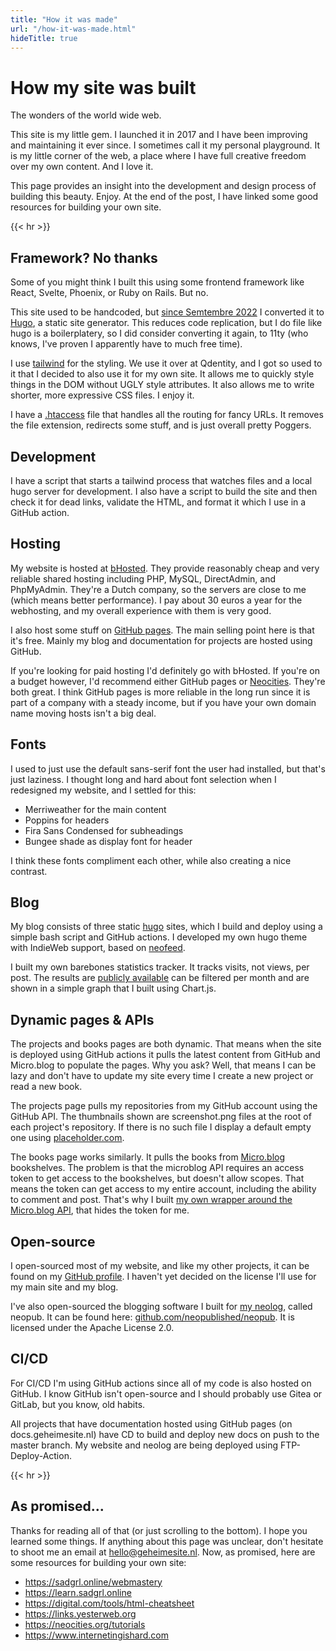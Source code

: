 ```yaml
---
title: "How it was made"
url: "/how-it-was-made.html"
hideTitle: true
---
```


<h1 class="mb-0">How my site was built</h1>
<p class="subtitle font-poppins font-semibold">The wonders of the world wide web.</p>

This site is my little gem. I launched it in 2017 and I have been improving and maintaining it ever since. I sometimes call it my personal playground. It is my little corner of the web, a place where I have full creative freedom over my own content. And I love it.

This page provides an insight into the development and design process of building this beauty. Enjoy. At the end of the post, I have linked some good resources for building your own site.

{{< hr >}}

## Framework? No thanks

Some of you might think I built this using some frontend framework like React, Svelte, Phoenix, or Ruby on Rails. But no.

This site used to be handcoded, but [since Semtembre 2022](https://github.com/RobinBoers/geheimesite.nl/pull/3) I converted it to [Hugo](https://gohugo.io), a static site generator. This reduces code replication, but I do file like hugo is a boilerplatery, so I did consider converting it again, to 11ty (who knows, I've proven I apparently have to much free time).

I use [tailwind](https://tailwindcss.com) for the styling. We use it over at Qdentity, and I got so used to it that I decided to also use it for my own site. It allows me to quickly style things in the DOM without UGLY style attributes. It also allows me to write shorter, more expressive CSS files. I enjoy it.

I have a [.htaccess](https://github.com/RobinBoers/geheimesite.nl/blob/master/src/.htaccess) file that handles all the routing for fancy URLs. It removes the file extension, redirects some stuff, and is just overall pretty Poggers.

## Development

I have a script that starts a tailwind process that watches files and a local hugo server for development. I also have a script to build the site and then check it for dead links, validate the HTML, and format it which I use in a GitHub action.

## Hosting

My website is hosted at [bHosted](https://www.bhosted.nl/?ref=97f4c4a4b13e269e12cfd4f0352ba527). They provide reasonably cheap and very reliable shared hosting including PHP, MySQL, DirectAdmin, and PhpMyAdmin. They're a Dutch company, so the servers are close to me (which means better performance). I pay about 30 euros a year for the webhosting, and my overall experience with them is very good.

I also host some stuff on [GitHub pages](https://pages.github.com). The main selling point here is that it's free. Mainly my blog and documentation for projects are hosted using GitHub.

If you're looking for paid hosting I'd definitely go with bHosted. If you're on a budget however, I'd recommend either GitHub pages or [Neocities](https://neocities.org). They're both great. I think GitHub pages is more reliable in the long run since it is part of a company with a steady income, but if you have your own domain name moving hosts isn't a big deal.

## Fonts

I used to just use the default sans-serif font the user had installed, but that's just laziness. I thought long and hard about font selection when I redesigned my website, and I settled for this:

-   Merriweather for the main content
-   <span class="font-poppins">Poppins</span> for headers
-   <span class="font-fira">Fira Sans Condensed</span> for subheadings
-   <span class="font-display">Bungee shade</span> as display font for header

I think these fonts compliment each other, while also creating a nice contrast.

## Blog

My blog consists of three static [hugo](https://gohugo.io) sites, which I build and deploy using a simple bash script and GitHub actions. I developed my own hugo theme with IndieWeb support, based on [neofeed](https://neofeed.dev).

I built my own barebones statistics tracker. It tracks visits, not views, per post. The results are [publicly available](/blog/stats) can be filtered per month and are shown in a simple graph that I built using Chart.js.

## Dynamic pages & APIs

The projects and books pages are both dynamic. That means when the site is deployed using GitHub actions it pulls the latest content from GitHub and Micro.blog to populate the pages. Why you ask? Well, that means I can be lazy and don't have to update my site every time I create a new project or read a new book.

The projects page pulls my repositories from my GitHub account using the GitHub API. The thumbnails shown are screenshot.png files at the root of each project's repository. If there is no such file I display a default empty one using [placeholder.com](https://placeholder.com).

The books page works similarly. It pulls the books from [Micro.blog](https://micro.blog) bookshelves. The problem is that the microblog API requires an access token to get access to the bookshelves, but doesn't allow scopes. That means the token can get access to my entire account, including the ability to comment and post. That's why I built [my own wrapper around the Micro.blog API](https://github.com/RobinBoers/api.geheimesite.nl/blob/master/books/README.md), that hides the token for me.

## Open-source

I open-sourced most of my website, and like my other projects, it can be found on my [GitHub profile](https://github.com/RobinBoers/geheimesite.nl). I haven't yet decided on the license I'll use for my main site and my blog.

I've also open-sourced the blogging software I built for [my neolog](https://micro.geheimesite.nl), called neopub. It can be found here: [github.com/neopublished/neopub](https://github.com/neopublished/neopub). It is licensed under the Apache License 2.0.

## CI/CD

For CI/CD I'm using GitHub actions since all of my code is also hosted on GitHub. I know GitHub isn't open-source and I should probably use Gitea or GitLab, but you know, old habits.

All projects that have documentation hosted using GitHub pages (on docs.geheimesite.nl) have CD to build and deploy new docs on push to the master branch. My website and neolog are being deployed using FTP-Deploy-Action.

{{< hr >}}

## As promised...

Thanks for reading all of that (or just scrolling to the bottom). I hope you learned some things. If anything about this page was unclear, don't hesitate to shoot me an email at [hello@geheimesite.nl](mailto:hello@geheimesite.nl). Now, as promised, here are some resources for building your own site:

-   <https://sadgrl.online/webmastery>
-   <https://learn.sadgrl.online>
-   <https://digital.com/tools/html-cheatsheet>
-   <https://links.yesterweb.org>
-   <https://neocities.org/tutorials>
-   <https://www.internetingishard.com>
